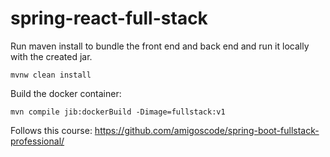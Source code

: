 # spring-react-full-stack

Run maven install to bundle the front end and back end and run it locally with the created jar.

`mvnw clean install
`

Build the docker container:

`
mvn compile jib:dockerBuild -Dimage=fullstack:v1
`

Follows this course:
https://github.com/amigoscode/spring-boot-fullstack-professional/
